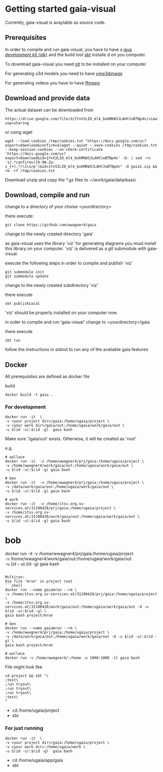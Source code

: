 # Getting started gaia-visual
Currently, gaia-visual is avaylable as source code.

## Prerequisites
In order to compile and run gaia-visual, you have to have a [java development kit (jdk)](https://www.google.com/search?channel=fs&client=ubuntu&q=install+jdk)
and the build tool [sbt](https://www.scala-sbt.org/1.x/docs/Setup.html) installe d on you computer.

To download gaia-visual you need [git](https://git-scm.com/downloads) to be installed
on your computer

For generating x3d models you need to have [view3dimage](https://castle-engine.io/view3dscene.php)

For generating videos you have to have [ffmpeg](https://www.ffmpeg.org/download.html)

## Download and provide data
The actual dataset can be downloaded from 
```
https://drive.google.com/file/d/1YvV2LIO_ml4_bokMKW3JLAHYJxBTNp4n/view?usp=sharing
```
or using wget
```
wget --load-cookies /tmp/cookies.txt "https://docs.google.com/uc?export=download&confirm=$(wget --quiet --save-cookies /tmp/cookies.txt --keep-session-cookies --no-check-certificate 'https://docs.google.com/uc?export=download&id=1YvV2LIO_ml4_bokMKW3JLAHYJxBTNp4n' -O- | sed -rn 's/.*confirm=([0-9A-Za-z_]+).*/\1\n/p')&id=1YvV2LIO_ml4_bokMKW3JLAHYJxBTNp4n" -O gaia1.zip && rm -rf /tmp/cookies.txt
```


Download unzip and copy the *.gz files to ~/work/gaia/data/basic

## Download, compile and run

change to a directory of your choise &lt;yourdirectory>

there execute:
```shell
git clone https://github.com/wwagner4/gaia
```

change to the newly created directory 'gaia'

as gaia-visual uses the library 'viz' for generating
diagrams you must install this library
on your computer.
'viz' is delivered as a git submodule with gaia-visual.

execute the following steps in order to compile and publish 'viz'
```shell
git submodule init
git submodule update
```
change to the newly created subdirectory 'viz'

there execute
```shell
sbt publishLocal
```
'viz' should be properly installed on your computer now.

in order to compile and run 'gaia-visual' change to &lt;yourdirectory>/gaia

there execute
```shell
sbt run
```

follow the instructions in stdout to run any of the available gaia features

## Docker
All prerequisites are defined as docker file

build
```shell
docker build -t gaia .
```
### For development
```shell
docker run -it  \
-v <your project dir>/gaia:/home/ugaia/project \
-v <your work dir>/gaia/out:/home/ugaia/work/gaia/out \
-u $(id -u):$(id -g)  gaia bash
```
Make sure '<your work dir>/gaia/out' exists. Otherwise, it will be created as 'root'

e.g.
```shell
# wallace
docker run -it  -v /home/wwagner4/prj/gaia:/home/ugaia/project \
-v /home/wwagner4/work/gaia/out:/home/ugaia/work/gaia/out \
-u $(id -u):$(id -g) gaia bash
```
```shell
# ben
docker run -it  -v /home/wwagner4/prj/gaia:/home/ugaia/project \
-v /data/work/gaia/out:/home/ugaia/work/gaia/out \
-u $(id -u):$(id -g) gaia bash
```
```shell
# work
docker run -it  -v /home/itsv.org.sv-services.at/31100428/prj/gaia:/home/ugaia/project \
-v /home/itsv.org.sv-services.at/31100428/work/gaia/out:/home/ugaia/work/gaia/out \
-u $(id -u):$(id -g) gaia bash
```
# bob
docker run -it  -v /home/wwagner4/prj/gaia:/home/ugaia/project \
-v /home/wwagner4/work/gaia/out:/home/ugaia/work/gaia/out \
-u $(id -u):$(id -g) gaia bash
```

Multirun: 
Use file 'mrun' in project root
```shell
docker run --name gaiamrun --rm \
-v /home/itsv.org.sv-services.at/31100428/prj/gaia:/home/ugaia/project \
-v /home/itsv.org.sv-services.at/31100428/work/gaia/out:/home/ugaia/work/gaia/out -d -u $(id -u):$(id -g) \
gaia bash project/mrun
```
```shell
# ben
docker run --name gaiamrun --rm \
-v /home/wwagner4/prj/gaia:/home/ugaia/project \
-v /data/work/gaia/out:/home/ugaia/work/gaia/out -d -u $(id -u):$(id -g) \
gaia bash project/mrun
```

```shell
# wallace
docker run -v /home/wwagner4/:/home -u 1000:1000 -it gaia bash
```

File might look like
```shell
cd project && sbt "\
;test\
;run tryout\
;run tryout\
;run tryout\
;test\
"
```




* cd /home/ugaia/project
* sbt

### For just running
```shell
docker run -it  \
-v <your project dir>/gaia:/home/ugaia/project \
-v <your work dir>:/home/ugaia/work \
-u $(id -u):$(id -g)  gaia bash
```
* cd /home/ugaia/app/gaia
* sbt
